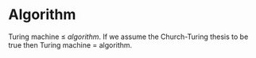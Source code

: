 # Algorithm

Turing machine $\leq$ _algorithm_. If we assume the Church-Turing thesis to be true then Turing machine = algorithm.
